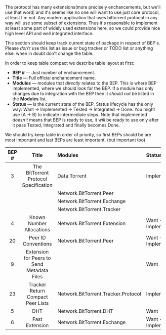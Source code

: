 The protocol has many extensions(more precisely enchancements, but
we'll use that word) and it's seems like no one will want to use just
core protocol, at least I'm not. Any modern application that uses
bittorrent protocol in any way will use some subset of extensions.
Thus it's reasonable to implement at least some part of widely used
extensions here, so we could provide nice high level API and well
integrated interface.

This section should keep track current state of package in respect of
BEP's.  Please _don't_ use this list as issue or bug tracker or TODO
list or anything else: when in doubt don't change the table.

In order to keep table compact we describe table layout at first:

* **BEP #**   — Just number of enchancement.
* **Title**   — Full official enchancement name.
* **Modules** — modules that _directly_ relates to the BEP. This is where
  BEP implemented, where we should look for the BEP. If a module has
  only changes due to integration with the BEP then it _should not_ be
  listed in the **Modules** list.
* **Status** — is the current state of the BEP. Status lifecycle has the
  only way: Want -> Implemented -> Tested -> Integrated -> Done. You
  might use (A -> B) to indicate intermediate steps.  Note that
  implemented _doesn't_ means that BEP is ready to use, it _will_ be
  ready to use only after it pass Tested, Integrated and finally
  becomes Done.

We should try keep table in order of priority, so first BEPs should be
are most important and last BEPs are least important. (but important
too)

| BEP # | Title                                      | Modules                             | Status
|:-----:|:------------------------------------------:|:------------------------------------|:-----------
| 3     | The BitTorrent Protocol Specification      | Data.Torrent                        | Implemented
|       |                                            | Network.BitTorrent.Peer             |
|       |                                            | Network.BitTorrent.Exchange         |
|       |                                            | Network.BitTorrent.Tracker          |
| 4     | Known Number Allocations                   | Network.BitTorrent.Extension        | Want -> Implemented
| 20    | Peer ID Conventions                        | Network.BitTorrent.Peer             | Want -> Implemented
| 9     | Extension for Peers to Send Metadata Files |                                     | Want
| 23    | Tracker Return Compact Peer Lists          | Network.BitTorrent.Tracker.Protocol | Implemented
| 5     | DHT                                        | Network.BitTorrent.DHT              | Want
| 6     | Fast Extension                             | Network.BitTorrent.Exchange         | Want -> Implemented
